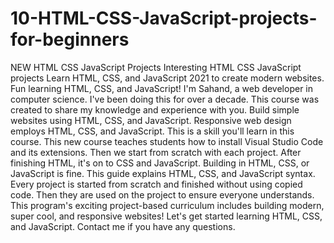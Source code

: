 # 10-HTML-CSS-JavaScript-projects-for-beginners
NEW HTML CSS JavaScript Projects    Interesting HTML CSS JavaScript projects    Learn HTML, CSS, and JavaScript 2021 to create modern websites.    Fun learning HTML, CSS, and JavaScript!    I'm Sahand, a web developer in computer science.   I've been doing this for over a decade.    This course was created to share my knowledge and experience with you.    Build simple websites using HTML, CSS, and JavaScript.    Responsive web design employs HTML, CSS, and JavaScript.   This is a skill you'll learn in this course.    This new course teaches students how to install Visual Studio Code and its extensions.    Then we start from scratch with each project.    After finishing HTML, it's on to CSS and JavaScript.    Building in HTML, CSS, or JavaScript is fine.    This guide explains HTML, CSS, and JavaScript syntax.    Every project is started from scratch and finished without using copied code.    Then they are used on the project to ensure everyone understands.    This program's exciting project-based curriculum includes building modern, super cool, and responsive websites!    Let's get started learning HTML, CSS, and JavaScript.    Contact me if you have any questions. 
